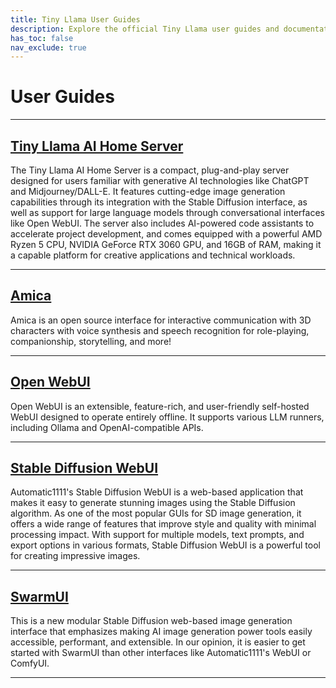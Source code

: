 ```yaml
---
title: Tiny Llama User Guides
description: Explore the official Tiny Llama user guides and documentation. Get started with setting up your AI home server, learn about Open WebUI, SwarmUI, and more!
has_toc: false
nav_exclude: true
---
```

# User Guides

---

## [Tiny Llama AI Home Server](guides/tiny-llama/index.html)

The Tiny Llama AI Home Server is a compact, plug-and-play server designed for users familiar with generative AI technologies like ChatGPT and Midjourney/DALL-E. It features cutting-edge image generation capabilities through its integration with the Stable Diffusion interface, as well as support for large language models through conversational interfaces like Open WebUI. The server also includes AI-powered code assistants to accelerate project development, and comes equipped with a powerful AMD Ryzen 5 CPU, NVIDIA GeForce RTX 3060 GPU, and 16GB of RAM, making it a capable platform for creative applications and technical workloads.

---

## [Amica](guides/amica/index.md)

Amica is an open source interface for interactive communication with 3D characters with voice synthesis and speech recognition for role-playing, companionship, storytelling, and more!

---

## [Open WebUI](guides/open-webui/index.html)

Open WebUI is an extensible, feature-rich, and user-friendly self-hosted WebUI designed to operate entirely offline. It supports various LLM runners, including Ollama and OpenAI-compatible APIs.

---

## [Stable Diffusion WebUI](guides/stable-diffusion-webui/index.html)

Automatic1111's Stable Diffusion WebUI is a web-based application that makes it easy to generate stunning images using the Stable Diffusion algorithm. As one of the most popular GUIs for SD image generation, it offers a wide range of features that improve style and quality with minimal processing impact. With support for multiple models, text prompts, and export options in various formats, Stable Diffusion WebUI is a powerful tool for creating impressive images.

---

## [SwarmUI](guides/swarmui/index.html)

This is a new modular Stable Diffusion web-based image generation interface that emphasizes making AI image generation power tools easily accessible, performant, and extensible. In our opinion, it is easier to get started with SwarmUI than other interfaces like Automatic1111's WebUI or ComfyUI.

---
